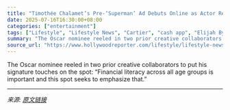 ```yaml
---
title: "Timothée Chalamet’s Pre-‘Superman’ Ad Debuts Online as Actor Reveals Intent of Cash App Collab"
date: 2025-07-16T16:30:00+08:00
categories: ["entertainment"]
tags: ["Lifestyle", "Lifestyle News", "Cartier", "cash app", "Elijah Bynum", "Martin Scorsese", "superman", "Timothee Chalamet"]
summary: "The Oscar nominee reeled in two prior creative collaborators to put his signature touches on the spot: “Financial literacy across all age groups is important and this spot seeks to emphasize that.”"
source_url: "https://www.hollywoodreporter.com/lifestyle/lifestyle-news/timothee-chalamet-superman-ad-cash-app-video-instagram-1236316065/"
---
```


The Oscar nominee reeled in two prior creative collaborators to put his signature touches on the spot: “Financial literacy across all age groups is important and this spot seeks to emphasize that.”

---

*来源: [原文链接](https://www.hollywoodreporter.com/lifestyle/lifestyle-news/timothee-chalamet-superman-ad-cash-app-video-instagram-1236316065/)*
